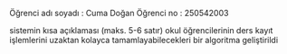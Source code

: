 Öğrenci adı soyadı : Cuma Doğan
Öğrenci no : 250542003

sistemin kısa açıklaması (maks. 5-6 satır)
okul öğrencilerinin ders kayıt işlemlerini uzaktan kolayca tamamlayabilecekleri bir algoritma geliştirildi
